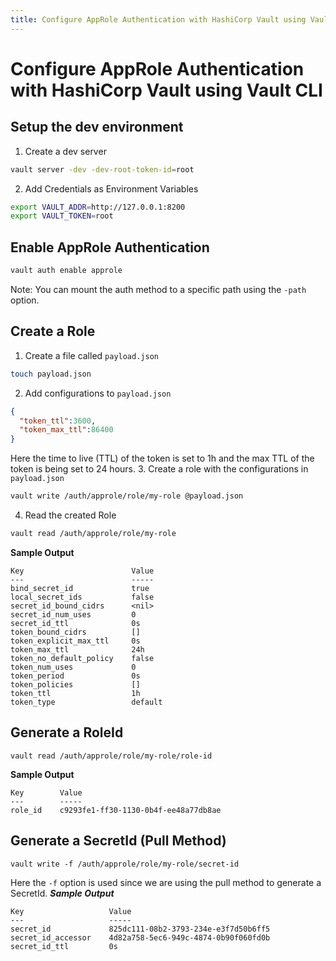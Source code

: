 ```yaml
---
title: Configure AppRole Authentication with HashiCorp Vault using Vault CLI
---
```

# Configure AppRole Authentication with HashiCorp Vault using Vault CLI
## Setup the dev environment
1. Create a dev server
```bash
vault server -dev -dev-root-token-id=root
```
2. Add Credentials as Environment Variables
```bash
export VAULT_ADDR=http://127.0.0.1:8200
export VAULT_TOKEN=root
```
## Enable AppRole Authentication
```bash
vault auth enable approle
```
Note: You can mount the auth method to a specific path using the `-path` option.
## Create a Role
1. Create a file called `payload.json`
```bash
touch payload.json
```
2. Add configurations to `payload.json`
```json
{
  "token_ttl":3600,
  "token_max_ttl":86400
}
```
Here the time to live (TTL) of the token is set to 1h and the max TTL of the token is being set to 24 hours.
3. Create a role with the configurations in `payload.json`
```bash
vault write /auth/approle/role/my-role @payload.json
```
4. Read the created Role
```bash
vault read /auth/approle/role/my-role
```
**Sample Output**
```
Key                        Value
---                        -----
bind_secret_id             true
local_secret_ids           false
secret_id_bound_cidrs      <nil>
secret_id_num_uses         0
secret_id_ttl              0s
token_bound_cidrs          []
token_explicit_max_ttl     0s
token_max_ttl              24h
token_no_default_policy    false
token_num_uses             0
token_period               0s
token_policies             []
token_ttl                  1h
token_type                 default
```
## Generate a RoleId
```
vault read /auth/approle/role/my-role/role-id
```
**Sample Output**
```
Key        Value
---        -----
role_id    c9293fe1-ff30-1130-0b4f-ee48a77db8ae
```
## Generate a SecretId (Pull Method)
```
vault write -f /auth/approle/role/my-role/secret-id
```
Here the `-f` option is used since we are using the pull method to generate a SecretId.
***Sample Output***
```
Key                   Value
---                   -----
secret_id             825dc111-08b2-3793-234e-e3f7d50b6ff5
secret_id_accessor    4d82a758-5ec6-949c-4874-0b90f060fd0b
secret_id_ttl         0s
```
